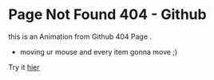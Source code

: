 # Page Not Found 404 - Github

this is an Animation from Github 404 Page .

- moving ur mouse and every item gonna move ;)

Try it [hier](https://aliho3ein.github.io/NotFound-Github/)
